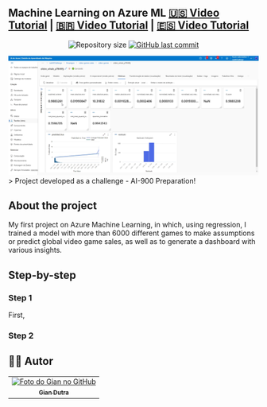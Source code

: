 ## Machine Learning on Azure ML [:us: Video Tutorial](https://www.youtube.com/watch?v=p7zSlx5j-e4&t=45s) | [:brazil: Video Tutorial](https://www.youtube.com/watch?v=scEeK9juXOQ) | [🇪🇸 Video Tutorial](https://www.youtube.com/watch?v=PbmIYPwWtP8&t=3s)




<p align="center">
  <img alt="Repository size" src="https://img.shields.io/github/repo-size/GianDutra/Machine-Learning-no-Azure-ML">

   <a href="https://github.com/GianDutra/Machine-Learning-no-Azure-ML/commits/master">
    <img alt="GitHub last commit" src="https://img.shields.io/github/last-commit/GianDutra/Machine-Learning-no-Azure-ML">
  </a>
  
</p>
<img src="./images/capa.png" alt="dashboard apresentando diversos números estatísticos, um gráfico comparando o que estava previsto e o que realmente aconteceu e um gráfico de histograma" title="Machine-Learning-Azure-ML">
> Project developed as a challenge - AI-900 Preparation!

## About the project

My first project on Azure Machine Learning, in which, using regression, I trained a model with more than 6000 different games to make assumptions or predict global video game sales, as well as to generate a dashboard with various insights.
  
## **Step-by-step**
### Step 1
First, 

### Step 2

## 👨‍💼 Autor

<table>
  <tr>
    <td align="center">
      <a href="#">
        <img src="https://github.com/GianDutra.png" width="100px;" alt="Foto do Gian no GitHub"/><br>
        <sub>
          <b>Gian Dutra</b>
        </sub>
      </a>
    </td>
  </tr>
</table>
